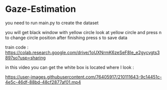 # Gaze-Estimation

you need to run main.py to create the dataset 

you will get black window with yellow circle look at yellow circle and press n to change circle position after finishing press s to save data

train code :
https://colab.research.google.com/drive/1oUXNrmK6zeSeF8Ie_e2gycvgts3897so?usp=sharing


in this video you can get the white box is located where I look :


https://user-images.githubusercontent.com/76405917/210111643-9c14451c-4e5c-46df-88bd-48cf2877af01.mp4

